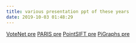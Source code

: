```yaml
---
title: various presentation ppt of these years
date: 2019-10-03 01:48:29
---
```


[VoteNet pre](/report/votenet.html)
[PARIS pre](/report/paris.html)
[PointSIFT pre](/report/pointsift.html)
[PiGraphs pre](/report/pigraphs.html)

